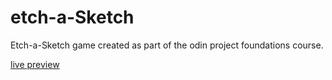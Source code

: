 # etch-a-Sketch

Etch-a-Sketch game created as part of the odin project foundations course. 

[live preview](https://leo-vargas.github.io/etch-a-Sketch/)
